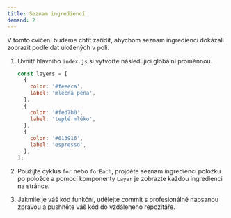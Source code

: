 ```yaml
---
title: Seznam ingrediencí
demand: 2
---
```


V tomto cvičení budeme chtít zařídit, abychom seznam ingrediencí dokázali zobrazit podle dat uložených v poli.

1. Uvnitř hlavního `index.js` si vytvořte následujicí globální proměnnou.

   ```js
   const layers = [
     {
       color: '#feeeca',
       label: 'mléčná pěna',
     },
     {
       color: '#fed7b0',
       label: 'teplé mléko',
     },
     {
       color: '#613916',
       label: 'espresso',
     },
   ];
   ```

1. Použijte cyklus `for` nebo `forEach`, projděte seznam ingrediencí položku po položce a pomocí komponenty `Layer` je zobrazte každou ingredienci na stránce.
1. Jakmile je váš kód funkční, udělejte commit s profesionálně napsanou zprávou a pushněte váš kód do vzdáleného repozitáře.
